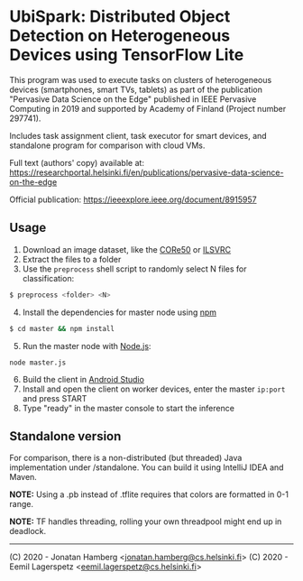 # UbiSpark: Distributed Object Detection on Heterogeneous Devices using TensorFlow Lite

This program was used to execute tasks on clusters of heterogeneous devices (smartphones, smart TVs, tablets) as part of the publication "Pervasive Data Science on the Edge" published in IEEE Pervasive Computing in 2019 and supported by Academy of Finland (Project number 297741).

Includes task assignment client, task executor for smart devices, and standalone program for comparison with cloud VMs.

Full text (authors' copy) available at: https://researchportal.helsinki.fi/en/publications/pervasive-data-science-on-the-edge 

Official publication: https://ieeexplore.ieee.org/document/8915957

## Usage

1) Download an image dataset, like the [CORe50](https://vlomonaco.github.io/core50/index.html) or [ILSVRC](http://image-net.org/challenges/LSVRC/)
2) Extract the files to a folder
3) Use the `preprocess` shell script to randomly select N files for classification:
```bash
$ preprocess <folder> <N>
```
4) Install the dependencies for master node using [npm](https://www.npmjs.com/)
```bash
$ cd master && npm install
```
5) Run the master node with [Node.js](https://nodejs.org):
```
node master.js
```

6) Build the client in [Android Studio](https://developer.android.com/studio/) 
7) Install and open the client on worker devices, enter the master `ip:port` and press START
8) Type "ready" in the master console to start the inference

## Standalone version

For comparison, there is a non-distributed (but threaded) Java implementation under /standalone.
You can build it using IntelliJ IDEA and Maven.

**NOTE:** Using a .pb instead of .tflite requires that colors are formatted in 0-1 range.

**NOTE:** TF handles threading, rolling your own threadpool might end up in deadlock. 

___

(C) 2020 - Jonatan Hamberg &lt;jonatan.hamberg@cs.helsinki.fi&gt;
(C) 2020 - Eemil Lagerspetz &lt;eemil.lagerspetz@cs.helsinki.fi&gt;
